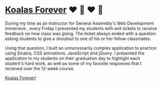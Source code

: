 # [Koalas Forever](https://koalas-forever.herokuapp.com) :heart: :koala: :heart: :koala:

During my time as an instructor for General Assembly's Web Development Immersive , every Friday I presented my students with exit tickets to receive feedback on how class was going. The ticket always ended with a question asking students to give a shoutout to one of his or her fellow classmates.

Using that question, I built an unnecessarily complex application to practice using  Sinatra, CSS animations, JavaScript and jQuery. I presented the application to my students on their graduation day to highlight each student's hard work, as well as some of my favorite responses that I received over the 12-week course.

[Koalas Forever!](https://koalas-forever.herokuapp.com)
